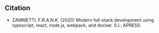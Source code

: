 

## Citation
- ZAMMETTI, F.R.A.N.K. (2020) Modern full-stack development using typescript, react, node.js, webpack, and docker. S.l.: APRESS. 
